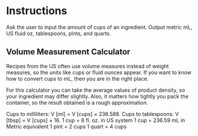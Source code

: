 # Instructions  
Ask the user to input the amount of cups of an ingredient. Output metric mL, US fluid oz,  tablespoons, pints, and quarts. 

## Volume Measurement Calculator

Recipes from the US often use volume measures instead of weight measures, so the units like cups or fluid ounces appear. If you want to know how to convert cups to mL, then you are in the right place.

For this calculator you can take the average values of product density, so your ingredient may differ slightly. Also, it matters how tightly you pack the container, so the result obtained is a rough approximation.

Cups to milliliters: V [ml] = V [cups] × 236.588.
Cups to tablespoons: V [tbsp] = V [cups] × 16.
1 cup = 8 fl. oz. in US system
1 cup = 236.59 mL in Metric equivalent
1 pint = 2 cups
1 quart = 4 cups